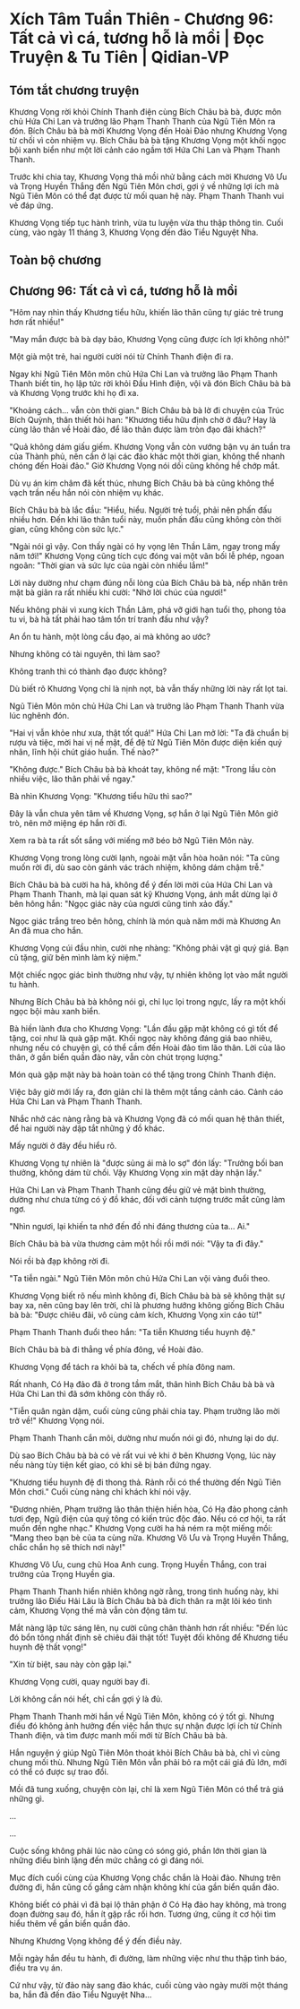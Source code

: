 # Xích Tâm Tuần Thiên - Chương 96: Tất cả vì cá, tương hỗ là mồi | Đọc Truyện & Tu Tiên | Qidian-VP



## Tóm tắt chương truyện

Khương Vọng rời khỏi Chính Thanh điện cùng Bích Châu bà bà, được môn chủ Hứa Chi Lan và trưởng lão Phạm Thanh Thanh của Ngũ Tiên Môn ra đón. Bích Châu bà bà mời Khương Vọng đến Hoài Đảo nhưng Khương Vọng từ chối vì còn nhiệm vụ. Bích Châu bà bà tặng Khương Vọng một khối ngọc bội xanh biển như một lời cảnh cáo ngầm tới Hứa Chi Lan và Phạm Thanh Thanh.

Trước khi chia tay, Khương Vọng thả mồi nhử bằng cách mời Khương Vô Ưu và Trọng Huyền Thắng đến Ngũ Tiên Môn chơi, gợi ý về những lợi ích mà Ngũ Tiên Môn có thể đạt được từ mối quan hệ này. Phạm Thanh Thanh vui vẻ đáp ứng.

Khương Vọng tiếp tục hành trình, vừa tu luyện vừa thu thập thông tin. Cuối cùng, vào ngày 11 tháng 3, Khương Vọng đến đảo Tiểu Nguyệt Nha.


## Toàn bộ chương

## Chương 96: Tất cả vì cá, tương hỗ là mồi

"Hôm nay nhìn thấy Khương tiểu hữu, khiến lão thân cũng tự giác trẻ trung hơn rất nhiều!"

"May mắn được bà bà dạy bảo, Khương Vọng cũng được ích lợi không nhỏ!"

Một già một trẻ, hai người cười nói từ Chính Thanh điện đi ra.

Ngay khi Ngũ Tiên Môn môn chủ Hứa Chi Lan và trưởng lão Phạm Thanh Thanh biết tin, họ lập tức rời khỏi Đầu Hình điện, vội vã đón Bích Châu bà bà và Khương Vọng trước khi họ đi xa.

"Khoảng cách... vẫn còn thời gian." Bích Châu bà bà lờ đi chuyện của Trúc Bích Quỳnh, thân thiết hỏi han: "Khương tiểu hữu định chờ ở đâu? Hay là cùng lão thân về Hoài đảo, để lão thân được làm tròn đạo đãi khách?"

"Quả không dám giấu giếm. Khương Vọng vẫn còn vướng bận vụ án tuần tra của Thành phủ, nên cần ở lại các đảo khác một thời gian, không thể nhanh chóng đến Hoài đảo." Giờ Khương Vọng nói dối cũng không hề chớp mắt.

Dù vụ án kim châm đã kết thúc, nhưng Bích Châu bà bà cũng không thể vạch trần nếu hắn nói còn nhiệm vụ khác.

Bích Châu bà bà lắc đầu: "Hiểu, hiểu. Người trẻ tuổi, phải nên phấn đấu nhiều hơn. Đến khi lão thân tuổi này, muốn phấn đấu cũng không còn thời gian, cũng không còn sức lực."

"Ngài nói gì vậy. Con thấy ngài có hy vọng lên Thần Lâm, ngay trong mấy năm tới!" Khương Vọng cũng tích cực đóng vai một vãn bối lễ phép, ngoan ngoãn: "Thời gian và sức lực của ngài còn nhiều lắm!"

Lời này dường như chạm đúng nỗi lòng của Bích Châu bà bà, nếp nhăn trên mặt bà giãn ra rất nhiều khi cười: "Nhờ lời chúc của ngươi!"

Nếu không phải vì xung kích Thần Lâm, phá vỡ giới hạn tuổi thọ, phong tỏa tu vi, bà hà tất phải hao tâm tổn trí tranh đấu như vậy?

An ổn tu hành, một lòng cầu đạo, ai mà không ao ước?

Nhưng không có tài nguyên, thì làm sao?

Không tranh thì có thành đạo được không?

Dù biết rõ Khương Vọng chỉ là nịnh nọt, bà vẫn thấy những lời này rất lọt tai.

Ngũ Tiên Môn môn chủ Hứa Chi Lan và trưởng lão Phạm Thanh Thanh vừa lúc nghênh đón.

"Hai vị vẫn khỏe như xưa, thật tốt quá!" Hứa Chi Lan mở lời: "Ta đã chuẩn bị rượu và tiệc, mời hai vị nể mặt, để đệ tử Ngũ Tiên Môn được diện kiến quý nhân, lĩnh hội chút giáo huấn. Thế nào?"

"Không được." Bích Châu bà bà khoát tay, không nể mặt: "Trong lầu còn nhiều việc, lão thân phải về ngay."

Bà nhìn Khương Vọng: "Khương tiểu hữu thì sao?"

Đây là vẫn chưa yên tâm về Khương Vọng, sợ hắn ở lại Ngũ Tiên Môn giở trò, nên mở miệng ép hắn rời đi.

Xem ra bà ta rất sốt sắng với miếng mỡ béo bở Ngũ Tiên Môn này.

Khương Vọng trong lòng cười lạnh, ngoài mặt vẫn hòa hoãn nói: "Ta cũng muốn rời đi, dù sao còn gánh vác trách nhiệm, không dám chậm trễ."

Bích Châu bà bà cười ha hả, không để ý đến lời mời của Hứa Chi Lan và Phạm Thanh Thanh, mà lại quan sát kỹ Khương Vọng, ánh mắt dừng lại ở bên hông hắn: "Ngọc giác này của ngươi cũng tinh xảo đấy."

Ngọc giác trắng treo bên hông, chính là món quà năm mới mà Khương An An đã mua cho hắn.

Khương Vọng cúi đầu nhìn, cười nhẹ nhàng: "Không phải vật gì quý giá. Bạn cũ tặng, giữ bên mình làm kỷ niệm."

Một chiếc ngọc giác bình thường như vậy, tự nhiên không lọt vào mắt người tu hành.

Nhưng Bích Châu bà bà không nói gì, chỉ lục lọi trong ngực, lấy ra một khối ngọc bội màu xanh biển.

Bà hiền lành đưa cho Khương Vọng: "Lần đầu gặp mặt không có gì tốt để tặng, coi như là quà gặp mặt. Khối ngọc này không đáng giá bao nhiêu, nhưng nếu có chuyện gì, có thể cầm đến Hoài đảo tìm lão thân. Lời của lão thân, ở gần biển quần đảo này, vẫn còn chút trọng lượng."

Món quà gặp mặt này bà hoàn toàn có thể tặng trong Chính Thanh điện.

Việc bây giờ mới lấy ra, đơn giản chỉ là thêm một tầng cảnh cáo. Cảnh cáo Hứa Chi Lan và Phạm Thanh Thanh.

Nhắc nhở các nàng rằng bà và Khương Vọng đã có mối quan hệ thân thiết, để hai người này dập tắt những ý đồ khác.

Mấy người ở đây đều hiểu rõ.

Khương Vọng tự nhiên là "được sủng ái mà lo sợ" đón lấy: "Trưởng bối ban thưởng, không dám từ chối. Vậy Khương Vọng xin mặt dày nhận lấy."

Hứa Chi Lan và Phạm Thanh Thanh cũng đều giữ vẻ mặt bình thường, dường như chưa từng có ý đồ khác, đối với cảnh tượng trước mắt cũng làm ngơ.

"Nhìn ngươi, lại khiến ta nhớ đến đồ nhi đáng thương của ta... Ai."

Bích Châu bà bà vừa thương cảm một hồi rồi mới nói: "Vậy ta đi đây."

Nói rồi bà đạp không rời đi.

"Ta tiễn ngài." Ngũ Tiên Môn môn chủ Hứa Chi Lan vội vàng đuổi theo.

Khương Vọng biết rõ nếu mình không đi, Bích Châu bà bà sẽ không thật sự bay xa, nên cũng bay lên trời, chỉ là phương hướng không giống Bích Châu bà bà: "Được chiêu đãi, vô cùng cảm kích, Khương Vọng xin cáo từ!"

Phạm Thanh Thanh đuổi theo hắn: "Ta tiễn Khương tiểu huynh đệ."

Bích Châu bà bà đi thẳng về phía đông, về Hoài đảo.

Khương Vọng để tách ra khỏi bà ta, chếch về phía đông nam.

Rất nhanh, Có Hạ đảo đã ở trong tầm mắt, thân hình Bích Châu bà bà và Hứa Chi Lan thì đã sớm không còn thấy rõ.

"Tiễn quân ngàn dặm, cuối cùng cũng phải chia tay. Phạm trưởng lão mời trở về!" Khương Vọng nói.

Phạm Thanh Thanh cắn môi, dường như muốn nói gì đó, nhưng lại do dự.

Dù sao Bích Châu bà bà có vẻ rất vui vẻ khi ở bên Khương Vọng, lúc này nếu nàng tùy tiện kết giao, có khi sẽ bị bán đứng ngay.

"Khương tiểu huynh đệ đi thong thả. Rảnh rỗi có thể thường đến Ngũ Tiên Môn chơi." Cuối cùng nàng chỉ khách khí nói vậy.

"Đương nhiên, Phạm trưởng lão thân thiện hiền hòa, Có Hạ đảo phong cảnh tươi đẹp, Ngũ điện của quý tông có kiến trúc độc đáo. Nếu có cơ hội, ta rất muốn đến nghe nhạc." Khương Vọng cười ha hả ném ra một miếng mồi: "Mang theo bạn bè của ta cùng nữa. Khương Vô Ưu và Trọng Huyền Thắng, chắc chắn họ sẽ thích nơi này!"

Khương Vô Ưu, cung chủ Hoa Anh cung. Trọng Huyền Thắng, con trai trưởng của Trọng Huyền gia.

Phạm Thanh Thanh hiển nhiên không ngờ rằng, trong tình huống này, khi trưởng lão Điếu Hải Lâu là Bích Châu bà bà đích thân ra mặt lôi kéo tình cảm, Khương Vọng thế mà vẫn còn động tâm tư.

Mắt nàng lập tức sáng lên, nụ cười cũng chân thành hơn rất nhiều: "Đến lúc đó bổn tông nhất định sẽ chiêu đãi thật tốt! Tuyệt đối không để Khương tiểu huynh đệ thất vọng!"

"Xin từ biệt, sau này còn gặp lại."

Khương Vọng cười, quay người bay đi.

Lời không cần nói hết, chỉ cần gợi ý là đủ.

Phạm Thanh Thanh mời hắn về Ngũ Tiên Môn, không có ý tốt gì. Nhưng điều đó không ảnh hưởng đến việc hắn thực sự nhận được lợi ích từ Chính Thanh điện, và tìm được manh mối mới từ Bích Châu bà bà.

Hắn nguyện ý giúp Ngũ Tiên Môn thoát khỏi Bích Châu bà bà, chỉ vì cùng chung mối thù. Nhưng Ngũ Tiên Môn vẫn phải bỏ ra một cái giá đủ lớn, mới có thể có được sự trao đổi.

Mồi đã tung xuống, chuyện còn lại, chỉ là xem Ngũ Tiên Môn có thể trả giá những gì.

...

...

Cuộc sống không phải lúc nào cũng có sóng gió, phần lớn thời gian là những điều bình lặng đến mức chẳng có gì đáng nói.

Mục đích cuối cùng của Khương Vọng chắc chắn là Hoài đảo. Nhưng trên đường đi, hắn cũng cố gắng cảm nhận không khí của gần biển quần đảo.

Không biết có phải vì đã bại lộ thân phận ở Có Hạ đảo hay không, mà trong đoạn đường sau đó, hắn ít gặp rắc rối hơn. Tương ứng, cũng ít cơ hội tìm hiểu thêm về gần biển quần đảo.

Nhưng Khương Vọng không để ý đến điều này.

Mỗi ngày hắn đều tu hành, đi đường, làm những việc như thu thập tình báo, điều tra vụ án.

Cứ như vậy, từ đảo này sang đảo khác, cuối cùng vào ngày mười một tháng ba, hắn đã đến đảo Tiểu Nguyệt Nha...